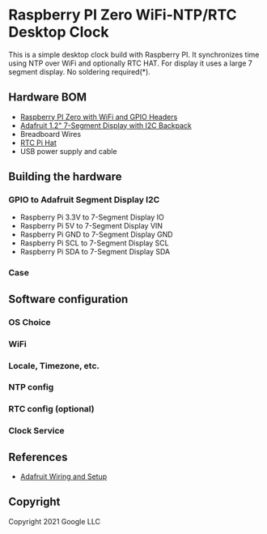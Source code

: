 # Raspberry PI Zero WiFi-NTP/RTC Desktop Clock

This is a simple desktop clock build with Raspberry PI. It synchronizes time using NTP over WiFi and optionally RTC HAT. For display it uses a large 7 segment display. No soldering required(*).

## Hardware BOM
* [Raspberry PI Zero with WiFi and GPIO Headers](https://www.raspberrypi.org/products/raspberry-pi-zero/)
* [Adafruit 1.2" 7-Segment Display with I2C Backpack](https://www.adafruit.com/product/1270)
* Breadboard Wires
* [RTC Pi Hat](https://www.abelectronics.co.uk/p/70/rtc-pi)
* USB power supply and cable

## Building the hardware

### GPIO to Adafruit Segment Display I2C
* Raspberry Pi 3.3V to 7-Segment Display IO
* Raspberry Pi 5V to 7-Segment Display VIN
* Raspberry Pi GND to 7-Segment Display GND
* Raspberry Pi SCL to 7-Segment Display SCL
* Raspberry Pi SDA to 7-Segment Display SDA

### Case

## Software configuration

### OS Choice

### WiFi

### Locale, Timezone, etc.

### NTP config

### RTC config (optional)

### Clock Service

## References
* [Adafruit Wiring and Setup](https://learn.adafruit.com/adafruit-led-backpack/python-wiring-and-setup-d74df15e-c55c-487a-acce-a905497ef9db)

## Copyright
Copyright 2021 Google LLC
